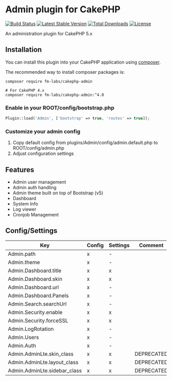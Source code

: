 # Admin plugin for CakePHP

[![Build Status](https://travis-ci.org/fm-labs/cakephp-admin.svg?branch=master)](https://travis-ci.org/fm-labs/cakephp-admin)
[![Latest Stable Version](https://poser.pugx.org/fm-labs/cakephp-admin/v/stable.svg)](https://packagist.org/packages/fm-labs/cakephp-admin)
[![Total Downloads](https://poser.pugx.org/fm-labs/cakephp-admin/downloads.svg)](https://packagist.org/packages/fm-labs/cakephp-admin)
[![License](https://poser.pugx.org/fm-labs/cakephp-admin/license.svg)](https://packagist.org/packages/fm-labs/cakephp-admin)

An administration plugin for CakePHP 5.x

## Installation

You can install this plugin into your CakePHP application using [composer](http://getcomposer.org).

The recommended way to install composer packages is:

```
composer require fm-labs/cakephp-admin

# For CakePHP 4.x
composer require fm-labs/cakephp-admin:^4.0
```

### Enable in your ROOT/config/bootstrap.php

```php
Plugin::load('Admin', ['bootstrap' => true, 'routes' => true]);
```

### Customize your admin config

1. Copy default config from plugins/Admin/config/admin.default.php to ROOT/config/admin.php
2. Adjust configuration settings


## Features

* Admin user management
* Admin auth handling
* Admin theme built on top of Bootstrap (v5)
* Dashboard
* System Info
* Log viewer
* Cronjob Management


## Config/Settings

| Key                          | Config | Settings | Comment    |
|------------------------------|--------|----------|------------|
| Admin.path                   | x      | -        |            |
| Admin.theme                  | x      | -        |            |
| Admin.Dashboard.title        | x      | x        |            |
| Admin.Dashboard.skin         | x      | x        |            |
| Admin.Dashboard.url          | x      | -        |            |
| Admin.Dashboard.Panels       | x      | -        |            |
| Admin.Search.searchUrl       | x      | -        |            |
| Admin.Security.enable        | x      | x        |            |
| Admin.Security.forceSSL      | x      | x        |            |
| Admin.LogRotation            | x      | -        |            |
| Admin.Users                  | x      | -        |            |
| Admin.Auth                   | x      | -        |            |
| Admin.AdminLte.skin_class    | x      | x        | DEPRECATED |
| Admin.AdminLte.layout_class  | x      | x        | DEPRECATED |
| Admin.AdminLte.sidebar_class | x      | x        | DEPRECATED |

